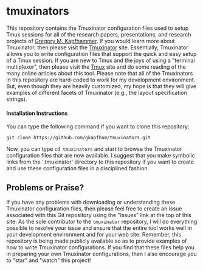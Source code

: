# tmuxinators

This repository contains the Tmuxinator configuration files used to setup Tmux sessions for all of the research papers,
presentations, and research projects of [Gregory M. Kapfhammer](http://www.cs.allegheny.edu/sites/gkapfham). If you
would learn more about Tmuxinator, then please visit the [Tmuxinator](https://github.com/tmuxinator/tmuxinator) site. Essentially,
Tmuxinator allows you to write configuration files that support the quick and easy setup of a Tmux session. If you are new
to Tmux and the joys of using a "terminal multiplexor", then please visit the [Tmux](https://github.com/tmux/tmux) site
and do some reading of the many online articles about this tool. Please note that all of the Tmuxinators in this
repository are hard-coded to work for my development environment. But, even though they are heavily customized, my hope
is that they will give examples of different facets of Tmuxinator (e.g., the layout specification strings).

#### Installation Instructions

You can type the following command if you want to clone this repository:

```shell
git clone https://github.com/gkapfham/tmuxinators.git
```

Now, you can type `cd tmuxinators` and start to browse the Tmuxinator configuration files that are now available. I
suggest that you make symbolic links from the '.tmuxinator' directory to this repository if you want to create and use
these configuration files in a disciplined fashion.

## Problems or Praise?

If you have any problems with downloading or understanding these Tmuxinator configuration files, then please feel free
to create an issue associated with this Git repository using the "Issues" link at the top of this site. As the sole
contributor to the `tmuxinator` repository, I will do everything possible to resolve your issue and ensure that the
entire tool works well in your development environment and for your web site. Remember, this repository is being made
publicly available so as to provide examples of how to write Tmuxinator configurations. If you find that these files
help you in preparing your own Tmuxinator configurations, then I also encourage you to "star" and "watch" this project!
